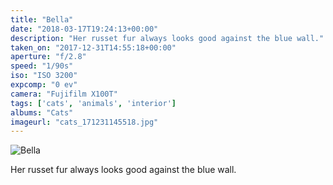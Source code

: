 ```yaml
---
title: "Bella"
date: "2018-03-17T19:24:13+00:00"
description: "Her russet fur always looks good against the blue wall."
taken_on: "2017-12-31T14:55:18+00:00"
aperture: "f/2.8"
speed: "1/90s"
iso: "ISO 3200"
expcomp: "0 ev"
camera: "Fujifilm X100T"
tags: ['cats', 'animals', 'interior']
albums: "Cats"
imageurl: "cats_171231145518.jpg"
---
```


![Bella](https://wingsopenwide-images.s3.amazonaws.com/s/cats_171231145518.jpg)

Her russet fur always looks good against the blue wall.